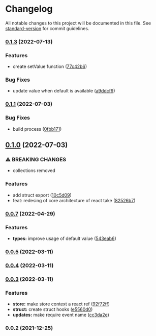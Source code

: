 # Changelog

All notable changes to this project will be documented in this file. See [standard-version](https://github.com/conventional-changelog/standard-version) for commit guidelines.

### [0.1.3](https://github.com/albizures/react-take/compare/v0.1.1...v0.1.3) (2022-07-13)


### Features

* create setValue function ([77c42b6](https://github.com/albizures/react-take/commit/77c42b6eec3bf007e8dbcfe78c14e123bf05933a))


### Bug Fixes

* update value when default is available ([a9ddcf9](https://github.com/albizures/react-take/commit/a9ddcf9da8d7ce87ea804d75745984270513ff70))

### [0.1.1](https://github.com/albizures/react-take/compare/v0.1.0...v0.1.1) (2022-07-03)


### Bug Fixes

* build process ([0fbb171](https://github.com/albizures/react-take/commit/0fbb171736c57ee0c83cbff04030176f9bc731d5))

## [0.1.0](https://github.com/albizures/react-take/compare/v0.0.7...v0.1.0) (2022-07-03)


### ⚠ BREAKING CHANGES

* collections removed

### Features

* add struct export ([10c5d09](https://github.com/albizures/react-take/commit/10c5d09c0a8c3657ecf565cf237ad736840dc8a0))
* feat: redesing of core architecture of react take ([82526b7](https://github.com/albizures/react-take/commit/82526b75595e63bcc78940461721d829ea164a2a))

### [0.0.7](https://github.com/albizures/react-take/compare/v0.0.5...v0.0.7) (2022-04-29)


### Features

* **types:** improve usage of default value ([543eab6](https://github.com/albizures/react-take/commit/543eab665b7ca8bb3d47817828b5313978525d07))

### [0.0.5](https://github.com/albizures/react-take/compare/v0.0.4...v0.0.5) (2022-03-11)

### [0.0.4](https://github.com/albizures/react-take/compare/v0.0.3...v0.0.4) (2022-03-11)

### [0.0.3](https://github.com/albizures/react-take/compare/v0.0.2...v0.0.3) (2022-03-11)


### Features

* **store:** make store context a react ref ([92f72ff](https://github.com/albizures/react-take/commit/92f72ffa35a2eb82c658bf4d8ac63bd37adf0f8a))
* **struct:** create struct hooks ([e5560d0](https://github.com/albizures/react-take/commit/e5560d0d383c84a10231b21886aa6672e15db2bc))
* **updates:** make require event name ([cc3da2e](https://github.com/albizures/react-take/commit/cc3da2e86dd3a1f9d3b64568bde51fa1ff380d48))

### 0.0.2 (2021-12-25)
